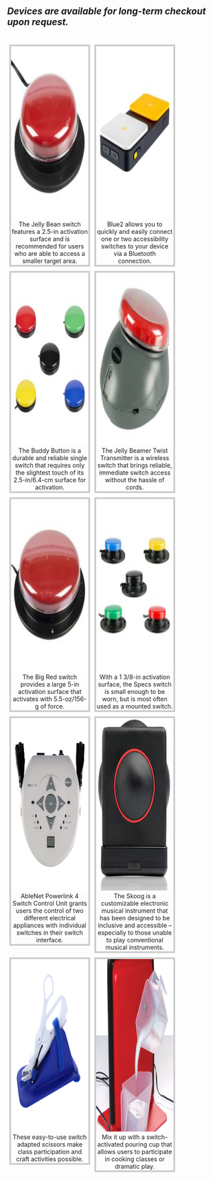<html>
    <head>
    <style>
    div.gallery {
      margin: 5px;
      border: 4px solid #ccc;
      float: left;
      width: 180px;
    /*}
      div.gallery:hover {
      border: 1px solid #777;
    }*/
    div.gallery img {
      width: 100%;
      height: auto;
    }
    div.desc {
      padding: 1px;
      text-align: center;
    }
    </style>
    </head>
    <body>
    <h2><i>Devices are available for long-term checkout upon request.</i></h2>
    <br>
    <div class="gallery">
      <a target="_blank" href="files/inventory/jellybean.jpg">
        <img src="files/inventory/jellybean.jpg" alt="Jelly Bean" width="600" height="400">
      </a>
      <div class="desc">The Jelly Bean switch features a 2.5-in activation surface and is recommended for users who are able to access a smaller target area.</div>
    </div>
    <div class="gallery">
       <a target="_blank" href="files/inventory/blue2.jpg">
         <img src="files/inventory/blue2.jpg" alt="Blue 2" width="600" height="400">
       </a>
       <div class="desc">Blue2 allows you to quickly and easily connect one or two accessibility switches to your device via a Bluetooth connection.</div>
     </div>
       <div class="gallery">
        <a target="_blank" href="files/inventory/buddybutton.jpg">
          <img src="files/inventory/buddybutton.jpg" alt="Buddy Button" width="600" height="400">
        </a>
        <div class="desc">The Buddy Button is a durable and reliable single switch that requires only the slightest touch of its 2.5-in/6.4-cm surface for activation.</div>
      </div>
     <div class="gallery">
        <a target="_blank" href="files/inventory/jellybeamer.jpg">
          <img src="files/inventory/jellybeamer.jpg" alt="Jelly Beamer" width="600" height="400">
        </a>
        <div class="desc">The Jelly Beamer Twist Transmitter is a wireless switch that brings reliable, immediate switch access without the hassle of cords.</div>
    </div> 
  <div class="gallery">
        <a target="_blank" href="files/inventory/bigred.jpg">
          <img src="files/inventory/bigred.jpg" alt="Big Red" width="600" height="400">
        </a>
        <div class="desc">The Big Red switch provides a large 5-in activation surface that activates with 5.5-oz/156-g of force.</div>
      </div>
    <div class="gallery">
        <a target="_blank" href="files/inventory/specs.jpg">
          <img src="files/inventory/specs.jpg" alt="Specs Switch" width="600" height="400">
        </a>
        <div class="desc">With a 1 3/8-in activation surface, the Specs switch is small enough to be worn, but is most often used as a mounted switch.</div>
      </div>
    <div class="gallery">
        <a target="_blank" href="files/inventory/powerlink4.jpg">
          <img src="files/inventory/powerlink4.jpg" alt="Powerlink 4" width="600" height="400">
        </a>
        <div class="desc">AbleNet Powerlink 4 Switch Control Unit grants users the control of two different electrical appliances with individual switches in their switch interface.</div>
      </div>
    <div class="gallery">
        <a target="_blank" href="files/inventory/skoog.jpg">
          <img src="files/inventory/skoog.jpg" alt="Skoog" width="600" height="400">
        </a>
        <div class="desc">The Skoog is a customizable electronic musical instrument that has been designed to be inclusive and accessible – especially to those unable to play conventional musical instruments.</div>
      </div>
    <div class="gallery">
        <a target="_blank" href="files/inventory/scissors.jpg">
          <img src="files/inventory/scissors.jpg" alt="Scissors" width="600" height="400">
        </a>
        <div class="desc">These easy-to-use switch adapted scissors make class participation and craft activities possible.</div>
      </div>
    <div class="gallery">
        <a target="_blank" href="files/inventory/pouringcups.jpg">
          <img src="files/inventory/pouringcups.jpg" alt="Pouring Cups" width="600" height="400">
        </a>
        <div class="desc">Mix it up with a switch-activated pouring cup that allows users to participate in cooking classes or dramatic play.</div>
      </div>
    </body>
    </html> 